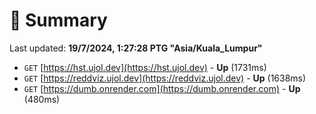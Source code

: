 # 📖 Summary
Last updated: **19/7/2024, 1:27:28 PTG "Asia/Kuala_Lumpur"**

- `GET` [https://hst.ujol.dev](https://hst.ujol.dev) - **Up** (1731ms)
- `GET` [https://reddviz.ujol.dev](https://reddviz.ujol.dev) - **Up** (1638ms)
- `GET` [https://dumb.onrender.com](https://dumb.onrender.com) - **Up** (480ms)
